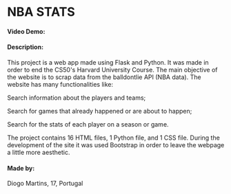 # NBA STATS
#### Video Demo:  <URL HERE>
#### Description:

This project is a web app made using Flask and Python. It was made in order to end the CS50's Harvard University Course.
The main objective of the website is to scrap data from the balldontlie API (NBA data).
The website has many functionalities like:
  
  Search information about the players and teams;
  
  Search for games that already happened or are about to happen;
  
  Search for the stats of each player on a season or game.

The project contains 16 HTML files, 1 Python file, and 1 CSS file.
During the development of the site it was used Bootstrap in order to leave the webpage a little more aesthetic.

#### Made by:
  
  Diogo Martins, 17, Portugal

